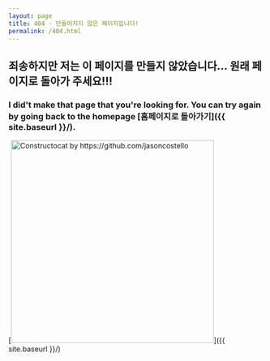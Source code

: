 ```yaml
---
layout: page
title: 404 - 만들어지지 않은 페이지입니다!
permalink: /404.html
---
```


## 죄송하지만 저는 이 페이지를 만들지 않았습니다... 원래 페이지로 돌아가 주세요!!!

### I did't make that page that you're looking for. You can try again by going back to the homepage   [홈페이지로 돌아가기]({{ site.baseurl }}/).

[<img src="{{ site.baseurl }}/images/404.jpg" alt="Constructocat by https://github.com/jasoncostello" style="width: 400px;"/>]({{ site.baseurl }}/)
